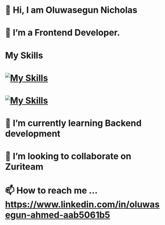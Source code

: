 # 👋 Hi, I am Oluwasegun Nicholas
# 👀 I’m a Frontend Developer.

# My Skills

# [![My Skills](https://skills.thijs.gg/icons?i=html,css,tailwindcss,javascript,react)](https://skills.thijs.gg)
# [![My Skills](https://skills.thijs.gg/icons?i=git,nodejs)](https://skills.thijs.gg)

# 🌱 I’m currently learning Backend development

# 💞️ I’m looking to collaborate on Zuriteam


# 📫 How to reach me ... https://www.linkedin.com/in/oluwasegun-ahmed-aab5061b5

<!---
Admiralng/Admiralng is a ✨ special ✨ repository because its `README.md` (this file) appears on your GitHub profile.
You can click the Preview link to take a look at your changes.
--->
